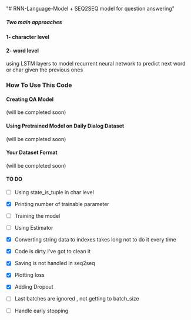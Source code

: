 "# RNN-Language-Model + SEQ2SEQ model for question answering" 

##### Two main approaches

#### 1- character level 

#### 2- word level

using  LSTM layers to model recurrent neural network to predict next word or char
given the previous ones

### How To  Use This Code

#### Creating QA Model
(will be completed soon)

#### Using Pretrained Model on Daily Dialog Dataset
(will be completed soon)

#### Your Dataset Format 
(will be completed soon)


#### TO DO

- [ ] Using state_is_tuple in char level

- [x] Printing number of trainable parameter

- [ ] Training the model

- [ ] Using Estimator

- [X] Converting string data to indexes takes long not to do it every time

- [X] Code is dirty I've got to clean it

- [x] Saving is not handled in seq2seq

- [x] Plotting loss

- [x] Adding Dropout

- [ ] Last batches are ignored , not getting to batch_size

- [ ] Handle early stopping

